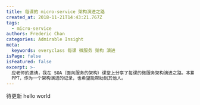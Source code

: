 ```yaml
---
title: 每课的 micro-service 架构演进之路
created_at: 2018-11-21T14:43:21.767Z
tags:
  - micro-service
authors: Frederic Chan
categories: Admirable Insight
meta:
  keywords: everyclass 每课 微服务 架构 演进
isPage: false
isFeatured: false
excerpt: >-
  应老师的邀请，我在 SOA（面向服务的架构）课堂上分享了每课的微服务架构演进之路。本篇文章收录了分享的讲稿和
  PPT，作为一个架构演进的记录，也希望能帮助到其他人。
---
```

待更新
hello world
